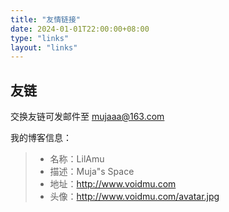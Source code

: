 ```yaml
---
title: "友情链接"
date: 2024-01-01T22:00:00+08:00
type: "links"
layout: "links"
---
```


## 友链
交换友链可发邮件至 mujaaa@163.com



我的博客信息：
>- 名称：LilAmu
>- 描述：Muja"s Space
>- 地址：http://www.voidmu.com
>- 头像：http://www.voidmu.com/avatar.jpg









